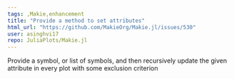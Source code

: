 ```yaml
---
tags: ,Makie,enhancement
title: "Provide a method to set attributes"
html_url: "https://github.com/MakieOrg/Makie.jl/issues/530"
user: asinghvi17
repo: JuliaPlots/Makie.jl
---
```


Provide a symbol, or list of symbols, and then recursively update the given attribute in every plot with some exclusion criterion